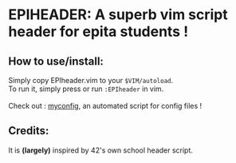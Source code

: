 # EPIHEADER: A superb vim script header for epita students !

## How to use/install:

Simply copy EPIheader.vim to your `$VIM/autoload`.<br>
To run it, simply press <code><F3></code> or run <code>:EPIheader</code> in vim.
<br><br>
Check out : [myconfig](https://www.github.com/Neavend/myconfig "Go to myconfig's Github page"), an automated script for config files !

## Credits:

It is **(largely)** inspired by 42's own school header script.
